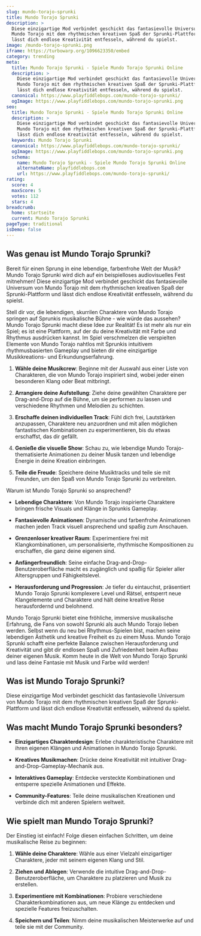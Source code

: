 ```yaml
---
slug: mundo-torajo-sprunki
title: Mundo Torajo Sprunki
description: >
  Diese einzigartige Mod verbindet geschickt das fantasievolle Universum von
  Mundo Torajo mit dem rhythmischen kreativen Spaß der Sprunki-Plattform und
  lässt dich endlose Kreativität entfesseln, während du spielst.
image: /mundo-torajo-sprunki.png
iframe: https://turbowarp.org/1096623350/embed
category: trending
meta:
  title: Mundo Torajo Sprunki - Spiele Mundo Torajo Sprunki Online
  description: >
    Diese einzigartige Mod verbindet geschickt das fantasievolle Universum von
    Mundo Torajo mit dem rhythmischen kreativen Spaß der Sprunki-Plattform und
    lässt dich endlose Kreativität entfesseln, während du spielst.
  canonical: https://www.playfiddlebops.com/mundo-torajo-sprunki/
  ogImage: https://www.playfiddlebops.com/mundo-torajo-sprunki.png
seo:
  title: Mundo Torajo Sprunki - Spiele Mundo Torajo Sprunki Online
  description: >
    Diese einzigartige Mod verbindet geschickt das fantasievolle Universum von
    Mundo Torajo mit dem rhythmischen kreativen Spaß der Sprunki-Plattform und
    lässt dich endlose Kreativität entfesseln, während du spielst.
  keywords: Mundo Torajo Sprunki
  canonical: https://www.playfiddlebops.com/mundo-torajo-sprunki/
  ogImage: https://www.playfiddlebops.com/mundo-torajo-sprunki.png
  schema:
    name: Mundo Torajo Sprunki - Spiele Mundo Torajo Sprunki Online
    alternateName: playfiddlebops.com
    url: https://www.playfiddlebops.com/mundo-torajo-sprunki/
rating:
  score: 4
  maxScore: 5
  votes: 112
  stars: 4
breadcrumb:
  home: startseite
  current: Mundo Torajo Sprunki
pageType: traditional
isDemo: false
---
```


## Was genau ist Mundo Torajo Sprunki?

Bereit für einen Sprung in eine lebendige, farbenfrohe Welt der Musik? Mundo Torajo Sprunki wird dich auf ein beispielloses audiovisuelles Fest mitnehmen! Diese einzigartige Mod verbindet geschickt das fantasievolle Universum von Mundo Torajo mit dem rhythmischen kreativen Spaß der Sprunki-Plattform und lässt dich endlose Kreativität entfesseln, während du spielst.

Stell dir vor, die lebendigen, skurrilen Charaktere von Mundo Torajo springen auf Sprunkis musikalische Bühne - wie würde das aussehen? Mundo Torajo Sprunki macht diese Idee zur Realität! Es ist mehr als nur ein Spiel; es ist eine Plattform, auf der du deine Kreativität mit Farbe und Rhythmus ausdrücken kannst. Im Spiel verschmelzen die verspielten Elemente von Mundo Torajo nahtlos mit Sprunkis intuitivem rhythmusbasierten Gameplay und bieten dir eine einzigartige Musikkreations- und Erkundungserfahrung.

1. **Wähle deine Musikcrew**: Beginne mit der Auswahl aus einer Liste von Charakteren, die von Mundo Torajo inspiriert sind, wobei jeder einen besonderen Klang oder Beat mitbringt.

1. **Arrangiere deine Aufstellung**: Ziehe deine gewählten Charaktere per Drag-and-Drop auf die Bühne, um sie performen zu lassen und verschiedene Rhythmen und Melodien zu schichten.

1. **Erschaffe deinen individuellen Track**: Fühl dich frei, Lautstärken anzupassen, Charaktere neu anzuordnen und mit allen möglichen fantastischen Kombinationen zu experimentieren, bis du etwas erschaffst, das dir gefällt.

1. **Genieße die visuelle Show**: Schau zu, wie lebendige Mundo Torajo-thematisierte Animationen zu deiner Musik tanzen und lebendige Energie in deine Kreation einbringen.

1. **Teile die Freude**: Speichere deine Musiktracks und teile sie mit Freunden, um den Spaß von Mundo Torajo Sprunki zu verbreiten.

Warum ist Mundo Torajo Sprunki so ansprechend?

- **Lebendige Charaktere**: Von Mundo Torajo inspirierte Charaktere bringen frische Visuals und Klänge in Sprunkis Gameplay.

- **Fantasievolle Animationen**: Dynamische und farbenfrohe Animationen machen jeden Track visuell ansprechend und spaßig zum Anschauen.

- **Grenzenloser kreativer Raum**: Experimentiere frei mit Klangkombinationen, um personalisierte, rhythmische Kompositionen zu erschaffen, die ganz deine eigenen sind.

- **Anfängerfreundlich**: Seine einfache Drag-and-Drop-Benutzeroberfläche macht es zugänglich und spaßig für Spieler aller Altersgruppen und Fähigkeitslevel.

- **Herausforderung und Progression**: Je tiefer du eintauchst, präsentiert Mundo Torajo Sprunki komplexere Level und Rätsel, entsperrt neue Klangelemente und Charaktere und hält deine kreative Reise herausfordernd und belohnend.

Mundo Torajo Sprunki bietet eine fröhliche, immersive musikalische Erfahrung, die Fans von sowohl Sprunki als auch Mundo Torajo lieben werden. Selbst wenn du neu bei Rhythmus-Spielen bist, machen seine lebendigen Ästhetik und kreative Freiheit es zu einem Muss. Mundo Torajo Sprunki schafft eine perfekte Balance zwischen Herausforderung und Kreativität und gibt dir endlosen Spaß und Zufriedenheit beim Aufbau deiner eigenen Musik. Komm heute in die Welt von Mundo Torajo Sprunki und lass deine Fantasie mit Musik und Farbe wild werden!

## Was ist Mundo Torajo Sprunki?

Diese einzigartige Mod verbindet geschickt das fantasievolle Universum von Mundo Torajo mit dem rhythmischen kreativen Spaß der Sprunki-Plattform und lässt dich endlose Kreativität entfesseln, während du spielst.

## Was macht Mundo Torajo Sprunki besonders?

- **Einzigartiges Charakterdesign**: Erlebe charakteristische Charaktere mit ihren eigenen Klängen und Animationen in Mundo Torajo Sprunki.

- **Kreatives Musikmachen**: Drücke deine Kreativität mit intuitiver Drag-and-Drop-Gameplay-Mechanik aus.

- **Interaktives Gameplay**: Entdecke versteckte Kombinationen und entsperre spezielle Animationen und Effekte.

- **Community-Features**: Teile deine musikalischen Kreationen und verbinde dich mit anderen Spielern weltweit.

## Wie spielt man Mundo Torajo Sprunki?

Der Einstieg ist einfach! Folge diesen einfachen Schritten, um deine musikalische Reise zu beginnen:

1. **Wähle deine Charaktere**: Wähle aus einer Vielzahl einzigartiger Charaktere, jeder mit seinem eigenen Klang und Stil.

1. **Ziehen und Ablegen**: Verwende die intuitive Drag-and-Drop-Benutzeroberfläche, um Charaktere zu platzieren und Musik zu erstellen.

1. **Experimentiere mit Kombinationen**: Probiere verschiedene Charakterkombinationen aus, um neue Klänge zu entdecken und spezielle Features freizuschalten.

1. **Speichern und Teilen**: Nimm deine musikalischen Meisterwerke auf und teile sie mit der Community.